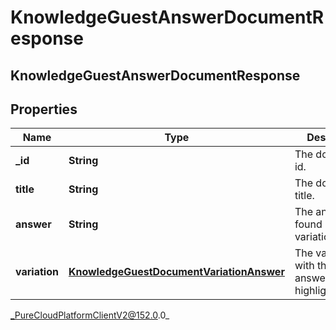 # KnowledgeGuestAnswerDocumentResponse

## KnowledgeGuestAnswerDocumentResponse

## Properties

|Name | Type | Description | Notes|
|------------ | ------------- | ------------- | -------------|
| **_id** | **String** | The document id. | [optional] |
| **title** | **String** | The document title. | [optional] |
| **answer** | **String** | The answer found inside a variationContent. | [optional] |
| **variation** | [**KnowledgeGuestDocumentVariationAnswer**](KnowledgeGuestDocumentVariationAnswer) | The variation with the answer&#39;s highlight data. | [optional] |



_PureCloudPlatformClientV2@152.0.0_
